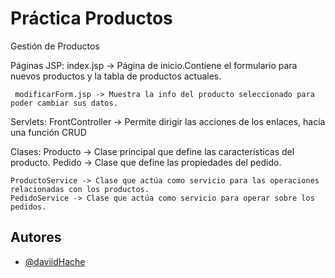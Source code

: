 
# Práctica Productos
Gestión de Productos

Páginas JSP:
     index.jsp -> Página de inicio.Contiene el formulario para nuevos productos y la tabla de productos actuales.

     modificarForm.jsp -> Muestra la info del producto seleccionado para poder cambiar sus datos.


Servlets:
    FrontController -> Permite dirigir las acciones de los enlaces, hacía una función CRUD

Clases:
    Producto -> Clase principal que define las características del producto.
    Pedido -> Clase que define las propiedades del pedido.

    ProductoService -> Clase que actúa como servicio para las operaciones relacionadas con los productos.
    PedidoService -> Clase que actúa como servicio para operar sobre los pedidos.
















## Autores

- [@daviidHache](https://github.com/daviidhache)
